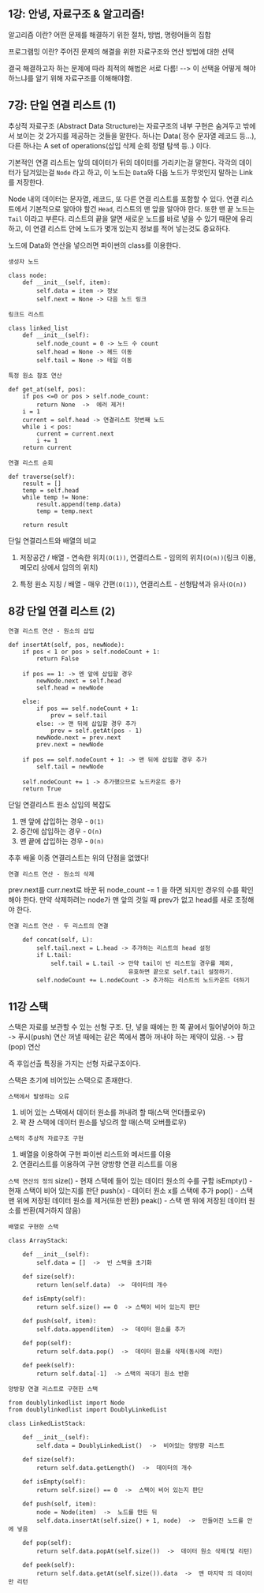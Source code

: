 ## 1강: 안녕, 자료구조 & 알고리즘!

알고리즘 이란?
어떤 문제를 해결하기 위한 절차, 방법, 명령어들의 집합

프로그램밍 이란?
주어진 문제의 해결을 위한 자료구조와 연산 방법에 대한 선택

결국 해결하고자 하는 문제에 따라 최적의 해법은 서로 다름!
--> 이 선택을 어떻게 해야 하느냐를 알기 위해 자료구조를 이해해야함.

## 7강: 단일 연결 리스트 (1)

추상적 자료구조 (Abstract Data Structure)는
자료구조의 내부 구현은 숨겨두고 밖에서 보이는 것 2가지를 제공하는 것들을 말한다.
하나는 Data( 정수 문자열 레코드 등...),
다른 하나는 A set of operations(삽입 삭제 순회 정렬 탐색 등..) 이다.

기본적인 연결 리스트는 앞의 데이터가 뒤의 데이터를 가리키는걸 말한다.
각각의 데이터가 담겨있는걸 `Node` 라고 하고, 이 노드는 `Data`와
다음 노드가 무엇인지 말하는 Link를 저장한다.

Node 내의 데이터는 문자열, 레코드, 또 다른 연결 리스트를 포함할 수 있다.
연결 리스트에서 기본적으로 알아야 할건 `Head`, 리스트의 맨 앞을 알아야 한다.
또한 맨 끝 노드는 `Tail` 이라고 부른다. 리스트의 끝을 알면 새로운 노드를
바로 넣을 수 있기 때문에 유리하고, 이 연결 리스트 안에 노드가 몇개 있는지
정보를 적어 넣는것도 중요하다.

노드에 Data와 연산을 넣으러면 파이썬의 class를 이용한다.

`생성자 노드`

```
class node:
    def __init__(self, item):
        self.data = item -> 정보
        self.next = None -> 다음 노드 링크
```

`링크드 리스트`

```
class linked_list
    def __init__(self):
        self.node_count = 0 -> 노드 수 count
        self.head = None -> 헤드 이동
        self.tail = None -> 테일 이동
```

`특정 원소 참조 연산`

```
def get_at(self, pos):
    if pos <=0 or pos > self.node_count:
        return None  ->  에러 제거!
    i = 1
    current = self.head -> 연결리스트 첫번째 노드
    while i < pos:
        current = current.next
        i += 1
    return current
```

`연결 리스트 순회`

```
def traverse(self):
    result = []
    temp = self.head
    while temp != None:
        result.append(temp.data)
        temp = temp.next

    return result
```

단일 연결리스트와 배열의 비교

1. 저장공간 / 배열 - 연속한 위치`(O(1))`, 연결리스트 - 임의의 위치`(O(n))`(링크 이용, 메모리 상에서 임의의 위치)

2. 특정 원소 지칭 / 배열 - 매우 간편`(O(1))`, 연결리스트 - 선형탐색과 유사`(O(n))`

## 8강 단일 연결 리스트 (2)

`연결 리스트 연산 - 원소의 삽입`

```
def insertAt(self, pos, newNode):
    if pos < 1 or pos > self.nodeCount + 1:
        return False

    if pos == 1: -> 멘 앞에 삽입할 경우
        newNode.next = self.head
        self.head = newNode

    else:
        if pos == self.nodeCount + 1:
            prev = self.tail
        else: -> 맨 뒤에 삽입할 경우 추가
            prev = self.getAt(pos - 1)
        newNode.next = prev.next
        prev.next = newNode

    if pos == self.nodeCount + 1: -> 맨 뒤에 삽입할 경우 추가
        self.tail = newNode

    self.nodeCount += 1 -> 추가했으므로 노드카운트 증가
    return True
```

단일 연결리스트 원소 삽입의 복잡도

1. 맨 앞에 삽입하는 경우 - `O(1)`
2. 중간에 삽입하는 경우 - `O(n)`
3. 맨 끝에 삽입하는 경우 - `O(n)`

추후 배울 이중 연결리스트는 위의 단점을 없앴다!

`연결 리스트 연산 - 원소의 삭제`

prev.next를 curr.next로 바꾼 뒤
node_count -= 1 을 하면 되지만 경우의 수를 확인해야 한다.
만약 삭제하려는 node가 맨 앞의 것일 때
prev가 없고 head를 새로 조정해야 한다.

`연결 리스트 연산 - 두 리스트의 연결`

```
    def concat(self, L):
        self.tail.next = L.head -> 추가하는 리스트의 head 설정
        if L.tail:
            self.tail = L.tail -> 만약 tail이 빈 리스트일 경우를 제외,
                                  유효하면 끝으로 self.tail 설정하기.
        self.nodeCount += L.nodeCount -> 추가하는 리스트의 노드카운트 더하기
```

## 11강 스택

스택은 자료를 보관할 수 있는 선형 구조.
단, 넣을 때에는 한 쪽 끝에서 밀어넣어야 하고 -> 푸시(push) 연산
꺼낼 때에는 같은 쪽에서 뽑아 꺼내야 하는 제약이 있음. -> 팝(pop) 연산

즉 후입선출 특징을 가지는 선형 자료구조이다.

스택은 초기에 비어있는 스택으로 존재한다.

`스택에서 발생하는 오류`

1. 비어 있는 스택에서 데이터 원소를 꺼내려 할 때(스택 언더플로우)
2. 꽉 찬 스택에 데이터 원소를 넣으려 할 때(스택 오버플로우)

`스택의 추상적 자료구조 구현`

1. 배열을 이용하여 구현
   파이썬 리스트와 메서드를 이용
2. 연결리스트를 이용하여 구현
   양방향 연결 리스트를 이용

`스택 연산의 정의`
size() - 현재 스택에 들어 있는 데이터 원소의 수를 구함
isEmpty() - 현재 스택이 비어 있는지를 판단
push(x) - 데이터 원소 x를 스택에 추가
pop() - 스택 맨 위에 저장된 데이터 원소를 제거(또한 반환)
peak() - 스택 맨 위에 저장된 데이터 원소를 반환(제거하지 않음)

`배열로 구현한 스택`

```
class ArrayStack:

	def __init__(self):
		self.data = []  ->  빈 스택을 초기화

	def size(self):
		return len(self.data)  ->  데이터의 개수

	def isEmpty(self):
		return self.size() == 0  -> 스택이 비어 있는지 판단

	def push(self, item):
		self.data.append(item)  ->  데이터 원소를 추가

	def pop(self):
		return self.data.pop()  ->  데이터 원소를 삭제(동시에 리턴)

	def peek(self):
		return self.data[-1]  -> 스택의 꼭대기 원소 반환
```

`양방향 연결 리스트로 구현한 스택`

```
from doublylinkedlist import Node
from doublylinkedlist import DoublyLinkedList

class LinkedListStack:

	def __init__(self):
		self.data = DoublyLinkedList()  ->  비어있는 양방향 리스트

	def size(self):
		return self.data.getLength()  ->  데이터의 개수

	def isEmpty(self):
		return self.size() == 0  ->  스택이 비어 있는지 판단

	def push(self, item):
		node = Node(item)  ->  노드를 만든 뒤
		self.data.insertAt(self.size() + 1, node)  ->  만들어진 노드를 안에 넣음

	def pop(self):
		return self.data.popAt(self.size())  ->  데이터 원소 삭제(및 리턴)

	def peek(self):
		return self.data.getAt(self.size()).data  ->  맨 마지막 의 데이터만 리턴
```
